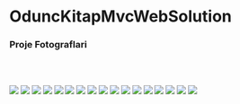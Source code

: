 # OduncKitapMvcWebSolution
<h3>Proje Fotograflari<h3>
  <br/>
  <br/>
 <img src="https://github.com/busranurbaydur/OduncKitapMvcWebSolution/blob/master/OduncKitapMvcWebSolution_UI/KitapOduncProjeFotograflari/KitapListele.png"/>
  <img src="https://github.com/busranurbaydur/OduncKitapMvcWebSolution/blob/master/OduncKitapMvcWebSolution_UI/KitapOduncProjeFotograflari/KitapEkle.png"/>
  <img src="https://github.com/busranurbaydur/OduncKitapMvcWebSolution/blob/master/OduncKitapMvcWebSolution_UI/KitapOduncProjeFotograflari/KitapGuncelle.png"/>
  <img src="https://github.com/busranurbaydur/OduncKitapMvcWebSolution/blob/master/OduncKitapMvcWebSolution_UI/KitapOduncProjeFotograflari/OduncAlmaIslemleri.png"/>
  <img src="https://github.com/busranurbaydur/OduncKitapMvcWebSolution/blob/master/OduncKitapMvcWebSolution_UI/KitapOduncProjeFotograflari/OduncIslemEkle.png"/>
  <img src="https://github.com/busranurbaydur/OduncKitapMvcWebSolution/blob/master/OduncKitapMvcWebSolution_UI/KitapOduncProjeFotograflari/PersonelListele.png"/>
  <img src="https://github.com/busranurbaydur/OduncKitapMvcWebSolution/blob/master/OduncKitapMvcWebSolution_UI/KitapOduncProjeFotograflari/PersonelEkle.png"/>
  <img src="https://github.com/busranurbaydur/OduncKitapMvcWebSolution/blob/master/OduncKitapMvcWebSolution_UI/KitapOduncProjeFotograflari/PersonelGuncelle.png"/>
  <img src="https://github.com/busranurbaydur/OduncKitapMvcWebSolution/blob/master/OduncKitapMvcWebSolution_UI/KitapOduncProjeFotograflari/TurListele.png"/>
  <img src="https://github.com/busranurbaydur/OduncKitapMvcWebSolution/blob/master/OduncKitapMvcWebSolution_UI/KitapOduncProjeFotograflari/TurEkle.png"/>
  <img src="https://github.com/busranurbaydur/OduncKitapMvcWebSolution/blob/master/OduncKitapMvcWebSolution_UI/KitapOduncProjeFotograflari/TurGuncelle.png"/>
  <img src="https://github.com/busranurbaydur/OduncKitapMvcWebSolution/blob/master/OduncKitapMvcWebSolution_UI/KitapOduncProjeFotograflari/UyeListesi.png"/>
  <img src="https://github.com/busranurbaydur/OduncKitapMvcWebSolution/blob/master/OduncKitapMvcWebSolution_UI/KitapOduncProjeFotograflari/UyeEkle.png"/>
  <img src="https://github.com/busranurbaydur/OduncKitapMvcWebSolution/blob/master/OduncKitapMvcWebSolution_UI/KitapOduncProjeFotograflari/UyeGuncelle.png"/>
  <img src="https://github.com/busranurbaydur/OduncKitapMvcWebSolution/blob/master/OduncKitapMvcWebSolution_UI/KitapOduncProjeFotograflari/YazarListele.png"/>
  <img src="https://github.com/busranurbaydur/OduncKitapMvcWebSolution/blob/master/OduncKitapMvcWebSolution_UI/KitapOduncProjeFotograflari/YazarEkle.png"/>
  <img src="https://github.com/busranurbaydur/OduncKitapMvcWebSolution/blob/master/OduncKitapMvcWebSolution_UI/KitapOduncProjeFotograflari/YazarGuncelle.png"/>
